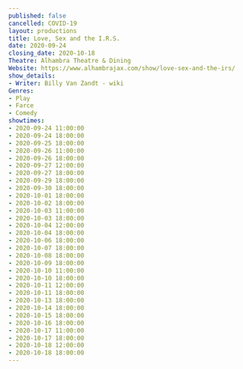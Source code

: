 ```yaml
---
published: false
cancelled: COVID-19
layout: productions
title: Love, Sex and the I.R.S.
date: 2020-09-24
closing_date: 2020-10-18
Theatre: Alhambra Theatre & Dining
Website: https://www.alhambrajax.com/show/love-sex-and-the-irs/
show_details:
- Writer: Billy Van Zandt - wiki
Genres: 
- Play
- Farce
- Comedy
showtimes:
- 2020-09-24 11:00:00
- 2020-09-24 18:00:00
- 2020-09-25 18:00:00
- 2020-09-26 11:00:00
- 2020-09-26 18:00:00
- 2020-09-27 12:00:00
- 2020-09-27 18:00:00
- 2020-09-29 18:00:00
- 2020-09-30 18:00:00
- 2020-10-01 18:00:00
- 2020-10-02 18:00:00
- 2020-10-03 11:00:00
- 2020-10-03 18:00:00
- 2020-10-04 12:00:00
- 2020-10-04 18:00:00
- 2020-10-06 18:00:00
- 2020-10-07 18:00:00
- 2020-10-08 18:00:00
- 2020-10-09 18:00:00
- 2020-10-10 11:00:00
- 2020-10-10 18:00:00
- 2020-10-11 12:00:00
- 2020-10-11 18:00:00
- 2020-10-13 18:00:00
- 2020-10-14 18:00:00
- 2020-10-15 18:00:00
- 2020-10-16 18:00:00
- 2020-10-17 11:00:00
- 2020-10-17 18:00:00
- 2020-10-18 12:00:00
- 2020-10-18 18:00:00
---
```


